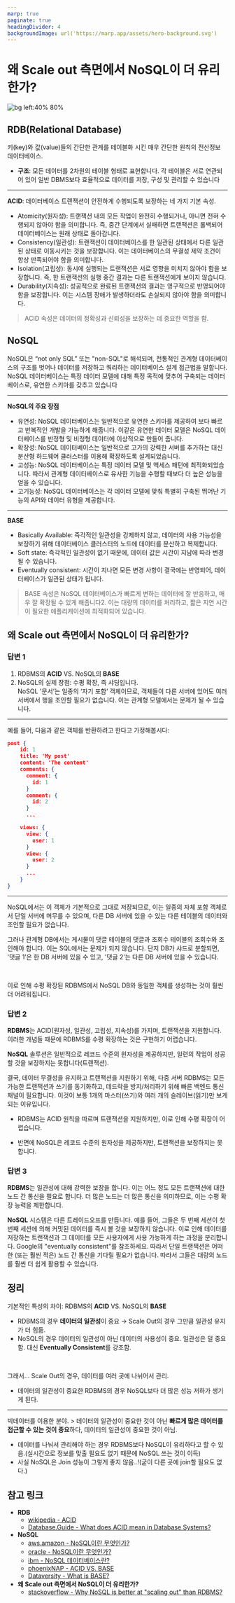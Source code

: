 ```yaml
---
marp: true
paginate: true
headingDivider: 4
backgroundImage: url('https://marp.app/assets/hero-background.svg')
---
```



# 왜 Scale out 측면에서 NoSQL이 더 유리한가?
![bg left:40% 80%](../디나1.png)

## RDB(Relational Database)
키(key)와 값(value)들의 간단한 관계를 테이블화 시킨 매우 간단한 원칙의 전산정보 데이터베이스.

- **구조**: 모든 데이터를 2차원의 테이블 형태로 표현합니다. 각 테이블은 서로 연관되어 있어 일반 DBMS보다 효율적으로 데이터를 저장, 구성 및 관리할 수 있습니다

---

**ACID**: 데이터베이스 트랜잭션이 안전하게 수행되도록 보장하는 네 가지 기본 속성.
- Atomicity(원자성): 트랜잭션 내의 모든 작업이 완전히 수행되거나, 아니면 전혀 수행되지 않아야 함을 의미합니다. 즉, 중간 단계에서 실패하면 트랜잭션은 롤백되어 데이터베이스는 원래 상태로 돌아갑니다.
- Consistency(일관성): 트랜잭션이 데이터베이스를 한 일관된 상태에서 다른 일관된 상태로 이동시키는 것을 보장합니다. 이는 데이터베이스의 무결성 제약 조건이 항상 만족되어야 함을 의미합니다.
- Isolation(고립성): 동시에 실행되는 트랜잭션은 서로 영향을 미치지 않아야 함을 보장합니다. 즉, 한 트랜잭션의 실행 중간 결과는 다른 트랜잭션에게 보이지 않습니다.
- Durability(지속성): 성공적으로 완료된 트랜잭션의 결과는 영구적으로 반영되어야 함을 보장합니다. 이는 시스템 장애가 발생하더라도 손실되지 않아야 함을 의미합니다.

> ACID 속성은 데이터의 정확성과 신뢰성을 보장하는 데 중요한 역할을 함.

## NoSQL
NoSQL은 “not only SQL” 또는 "non-SQL"로 해석되며, 전통적인 관계형 데이터베이스의 구조를 벗어나 데이터를 저장하고 쿼리하는 데이터베이스 설계 접근법을 말합니다. NoSQL 데이터베이스는 특정 데이터 모델에 대해 특정 목적에 맞추어 구축되는 데이터베이스로, 유연한 스키마를 갖추고 있습니다

---

**NoSQL의 주요 장점**
- 유연성: NoSQL 데이터베이스는 일반적으로 유연한 스키마를 제공하여 보다 빠르고 반복적인 개발을 가능하게 해줍니다. 이같은 유연한 데이터 모델은 NoSQL 데이터베이스를 반정형 및 비정형 데이터에 이상적으로 만들어 줍니다.
- 확장성: NoSQL 데이터베이스는 일반적으로 고가의 강력한 서버를 추가하는 대신 분산형 하드웨어 클러스터를 이용해 확장하도록 설계되었습니다.
- 고성능: NoSQL 데이터베이스는 특정 데이터 모델 및 액세스 패턴에 최적화되었습니다. 따라서 관계형 데이터베이스로 유사한 기능을 수행할 때보다 더 높은 성능을 얻을 수 있습니다.
- 고기능성: NoSQL 데이터베이스는 각 데이터 모델에 맞춰 특별히 구축된 뛰어난 기능의 API와 데이터 유형을 제공합니다.

---

__BASE__
- Basically Available: 즉각적인 일관성을 강제하지 않고, 데이터의 사용 가능성을 보장하기 위해 데이터베이스 클러스터의 노드에 데이터를 분산하고 복제합니다.
- Soft state: 즉각적인 일관성이 없기 때문에, 데이터 값은 시간이 지남에 따라 변경될 수 있습니다.
- Eventually consistent: 시간이 지나면 모든 변경 사항이 결국에는 반영되어, 데이터베이스가 일관된 상태가 됩니다.

> BASE 속성은 NoSQL 데이터베이스가 빠르게 변하는 데이터에 잘 반응하고, 매우 잘 확장될 수 있게 해줍니다2. 이는 대량의 데이터를 처리하고, 짧은 지연 시간이 필요한 애플리케이션에 최적화되어 있습니다.

## 왜 Scale out 측면에서 NoSQL이 더 유리한가?

### 답변 1
1. RDBMS의 __ACID__ VS. NoSQL의 __BASE__
2. NoSQL의 실제 장점: 수평 확장, 즉 샤딩입니다.  
    NoSQL '문서’는 일종의 ‘자기 포함’ 객체이므로, 객체들이 다른 서버에 있어도 여러 서버에서 행을 조인할 필요가 없습니다. 이는 관계형 모델에서는 문제가 될 수 있습니다.

---

예를 들어, 다음과 같은 객체를 반환하려고 한다고 가정해봅시다:
``` json
post {
    id: 1
    title: 'My post'
    content: 'The content'
    comments: {
      comment: {
        id: 1
      }
      comment: {
        id: 2
      }
      ...

    views: {
      view: {
        user: 1
      }
      view: {
        user: 2
      }
      ...
    }
}
```

---

NoSQL에서는 이 객체가 기본적으로 그대로 저장되므로, 이는 일종의 자체 포함 객체로서 단일 서버에 머무를 수 있으며, 다른 DB 서버에 있을 수 있는 다른 테이블의 데이터와 조인할 필요가 없습니다.

그러나 관계형 DB에서는 게시물이 댓글 테이블의 댓글과 조회수 테이블의 조회수와 조인해야 합니다. 이는 SQL에서는 문제가 되지 않습니다. 단지 DB가 샤드로 분할되면, '댓글 1’은 한 DB 서버에 있을 수 있고, '댓글 2’는 다른 DB 서버에 있을 수 있습니다. 

<br/>

이로 인해 수평 확장된 RDBMS에서 NoSQL DB와 동일한 객체를 생성하는 것이 훨씬 더 어려워집니다.

### 답변 2
**RDBMS**는 ACID(원자성, 일관성, 고립성, 지속성)를 가지며, 트랜잭션을 지원합니다. 이러한 개념들 때문에 RDBMS를 수평 확장하는 것은 구현하기 어렵습니다.

**NoSQL** 솔루션은 일반적으로 레코드 수준의 원자성을 제공하지만, 일련의 작업이 성공할 것을 보장하지는 못합니다(트랜잭션).

결국, 데이터 무결성을 유지하고 트랜잭션을 지원하기 위해, 다중 서버 RDBMS는 모든 가능한 트랜잭션과 쓰기를 동기화하고, 데드락을 방지/처리하기 위해 빠른 백엔드 통신 채널이 필요합니다. 이것이 보통 1개의 마스터(쓰기)와 여러 개의 슬레이브(읽기)만 보게 되는 이유입니다.

- RDBMS는 ACID 원칙을 따르며 트랜잭션을 지원하지만, 이로 인해 수평 확장이 어렵습니다. 

- 반면에 NoSQL은 레코드 수준의 원자성을 제공하지만, 트랜잭션을 보장하지는 못합니다. 

### 답변 3
**RDBMS**는 일관성에 대해 강력한 보장을 합니다. 이는 어느 정도 모든 트랜잭션에 대한 노드 간 통신을 필요로 합니다. 더 많은 노드는 더 많은 통신을 의미하므로, 이는 수평 확장 능력을 제한합니다.

**NoSQL** 시스템은 다른 트레이드오프를 만듭니다. 예를 들어, 그들은 두 번째 세션이 첫 번째 세션에 의해 커밋된 데이터를 즉시 볼 것을 보장하지 않습니다. 이로 인해 데이터를 저장하는 트랜잭션과 그 데이터를 모든 사용자에게 사용 가능하게 하는 과정을 분리합니다. Google의 "eventually consistent"를 참조하세요. 따라서 단일 트랜잭션은 어떠한 (또는 훨씬 적은) 노드 간 통신을 기다릴 필요가 없습니다. 따라서 그들은 대량의 노드를 훨씬 더 쉽게 활용할 수 있습니다.

## 정리
기본적인 특성의 차이: RDBMS의 __ACID__ VS. NoSQL의 __BASE__

- RDBMS의 경우 **데이터의 일관성**이 중요 $\rightarrow$ Scale Out의 경우 그만큼 일관성 유지가 더 힘듦.
- NoSQL의 경우 데이터의 일관성이 아닌 데이터의 사용성이 중요. 일관성은 덜 중요함. 대신 **Eventually Consistent**를 강조함.

<br/>

그래서... Scale Out의 경우, 데이터를 여러 곳에 나뉘어서 관리.
- 데이터의 일관성이 중요한 RDBMS의 경우 NoSQL보다 더 많은 성능 저하가 생기게 된다.

---

빅데이터를 이용한 분야. > 데이터의 일관성이 중요한 것이 아닌 **빠르게 많은 데이터를 접근할 수 있는 것이 중요**하다, 데이터의 일관성이 중요한 것이 아님.
- 데이터를 나눠서 관리해야 하는 경우 RDBMS보다 NoSQL이 유리하다고 할 수 있음.(실시간으로 정보를 맞출 필요도 없기 때문에 NoSQL 쓰는 것이 이득)
- 사실 NoSQL은 Join 성능이 그렇게 좋지 않음..!(굳이 다른 곳에 join할 필요도 없다.)

## 참고 링크
- **RDB**
  - [wikipedia - ACID](https://ko.wikipedia.org/wiki/ACID)
  - [Database.Guide - What does ACID mean in Database Systems?](https://database.guide/what-is-acid-in-databases/)
- **NoSQL**
  - [aws.amazon - NoSQL이란 무엇인가?](https://aws.amazon.com/ko/nosql/)
  - [oracle - NoSQL이란 무엇인가?](https://www.oracle.com/kr/database/nosql/what-is-nosql/)
  - [ibm - NoSQL 데이터베이스란?](https://www.ibm.com/kr-ko/topics/nosql-databases)
  - [phoenixNAP - ACID VS. BASE](https://phoenixnap.com/kb/acid-vs-base)
  - [Dataversity - What is BASE?](https://www.dataversity.net/what-is-base/)
- **왜 Scale out 측면에서 NoSQL이 더 유리한가?**
  - [stackoverflow - Why NoSQL is better at "scaling out" than RDBMS?](https://stackoverflow.com/questions/8729779/why-nosql-is-better-at-scaling-out-than-rdbms)